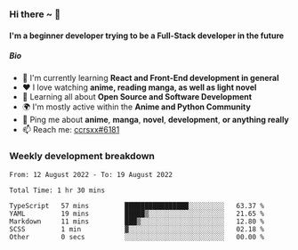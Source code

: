 ### Hi there ~ 👋

#### I'm a beginner developer trying to be a Full-Stack developer in the future

##### Bio

- 📖 I'm currently learning **React and Front-End development in general**
- ❤️ I love watching **anime, reading manga, as well as light novel**
- 🌱 Learning all about **Open Source and Software Development**
- 🌍 I'm mostly active within the **Anime and Python Community**
- 💬 Ping me about **anime**, **manga**, **novel**, **development**, **or anything really**
- 📫 Reach me: [ccrsxx#6181](https://discordapp.com/users/414304208649453568)

### Weekly development breakdown

<!--START_SECTION:waka-->

```text
From: 12 August 2022 - To: 19 August 2022

Total Time: 1 hr 30 mins

TypeScript   57 mins         ████████████████░░░░░░░░░   63.37 %
YAML         19 mins         █████▒░░░░░░░░░░░░░░░░░░░   21.65 %
Markdown     11 mins         ███▒░░░░░░░░░░░░░░░░░░░░░   12.80 %
SCSS         1 min           ▓░░░░░░░░░░░░░░░░░░░░░░░░   02.18 %
Other        0 secs          ░░░░░░░░░░░░░░░░░░░░░░░░░   00.00 %
```

<!--END_SECTION:waka-->
